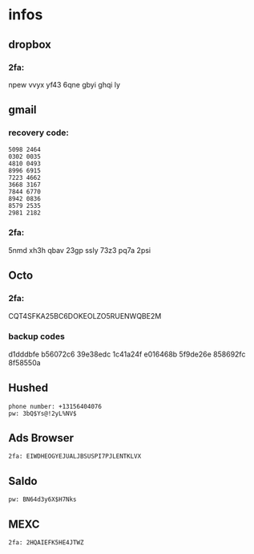 # infos
## dropbox
### 2fa: 
npew vvyx yf43 6qne gbyi ghqi ly

## gmail
### recovery code:
```
5098 2464
0302 0035
4810 0493
8996 6915
7223 4662
3668 3167
7844 6770
8942 0836
8579 2535
2981 2182
```

### 2fa:
5nmd xh3h qbav 23gp ssly 73z3 pq7a 2psi

## Octo
### 2fa:
CQT4SFKA25BC6DOKEOLZO5RUENWQBE2M

### backup codes
d1dddbfe
b56072c6
39e38edc
1c41a24f
e016468b
5f9de26e
858692fc
8f58550a

## Hushed
```
phone number: +13156404076
pw: 3bQ$Ys@!2yL%NV$
```

## Ads Browser
```
2fa: EIWDHEOGYEJUALJBSUSPI7PJLENTKLVX
```

## Saldo
```
pw: BN64d3y6X$H7Nks
```

## MEXC

```
2fa: 2HQAIEFK5HE4JTWZ
```
